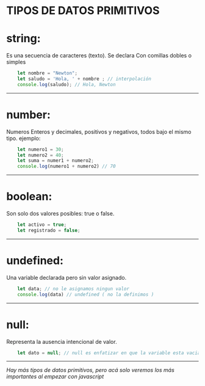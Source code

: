 
# TIPOS DE DATOS PRIMITIVOS

# string:

Es una secuencia de caracteres (texto).
Se declara Con comillas dobles o simples

```javascript
    let nombre = "Newton";
    let saludo = 'Hola, ' + nombre ; // interpolación
    console.log(saludo); // Hola, Newton
```

---------------------------------------------------------------------------

# number:

Numeros Enteros y decimales, positivos y negativos, todos bajo el mismo tipo.
ejemplo:

```javascript
    let numero1 = 30;
    let numero2 = 40;
    let suma = numer1 + numero2;
    console.log(numero1 + numero2) // 70
```

---------------------------------------------------------------------------


# boolean:
Son solo dos valores posibles: true o false.

```javascript
    let activo = true;
    let registrado = false;
```

---------------------------------------------------------------------------

# undefined:
Una variable declarada pero sin valor asignado.

```javascript
    let data; // no le asignamos ningun valor
    console.log(data) // undefined ( no la definimos )
```

---------------------------------------------------------------------------


# null:
Representa la ausencia intencional de valor. 

```javascript
    let dato = null; // null es enfatizar en que la variable esta vacia, es un dato null
```
---------------------------------------------------------------------------


*Hay más tipos de datos primitivos, pero acá solo veremos los más importantes al empezar con javascript*